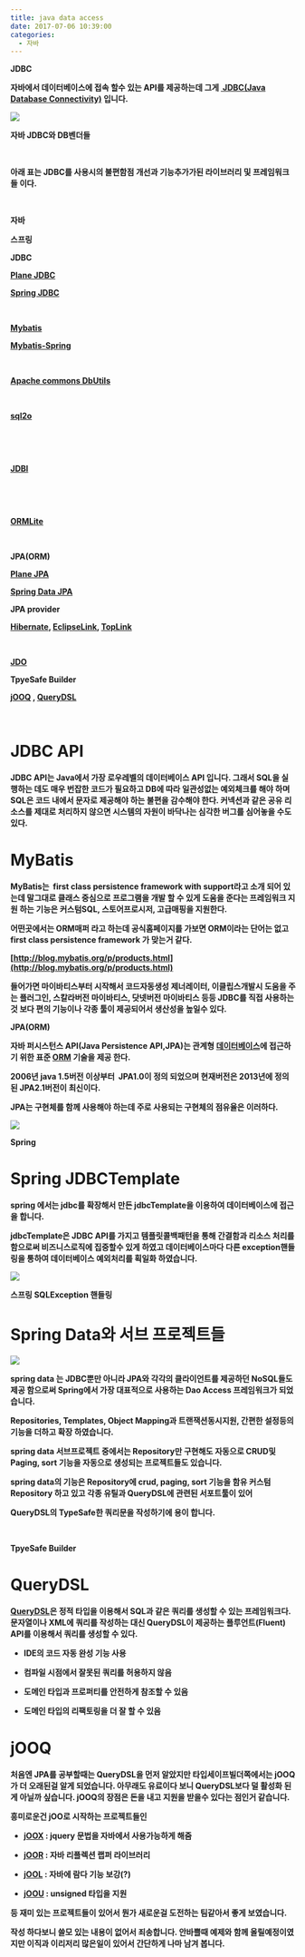 ```yaml
---
title: java data access
date: 2017-07-06 10:39:00
categories:
  - 자바
---
```

**JDBC**

**자바에서 데이터베이스에 접속 할수 있는 API를 제공하는데 그게 [ JDBC(Java Database Connectivity)](https://ko.wikipedia.org/wiki/JDBC) 입니다.**

**![](https://lh6.googleusercontent.com/0YTTqDJ6t6cUvCIh2DsCCptnyvx-0N7NuaM560euJStFCwRbaHvQhQ2KgNiohS0rID21jJ6Kppfjp0_bM_MqqMsp7ItnkiwEcGAy3W6480MJlbD20GkOEbLWgyI4GyuPZmYiCPrR)**

**자바 JDBC와 DB벤더들**

  
 

**아래 표는 JDBC를 사용시의 불편함점 개선과 기능추가가된 라이브러리 및 프레임워크들 이다.**

 

**자바**

**스프링**

**JDBC**

**[Plane JDBC](https://docs.oracle.com/javase/8/docs/technotes/guides/jdbc/)**

**[Spring JDBC](https://docs.spring.io/spring/docs/current/spring-framework-reference/html/jdbc.html)**

 

**[Mybatis](http://www.mybatis.org/mybatis-3/ko/)**

**[Mybatis-Spring](http://www.mybatis.org/spring/)**

 

**[Apache commons DbUtils](http://commons.apache.org/proper/commons-dbutils/)**

 

**[sql2o](https://github.com/aaberg/sql2o)**

 

 

**[JDBI](http://jdbi.org/)**

 

 

**[ORMLite](http://ormlite.com/)**

 

**JPA(ORM)**

**[Plane JPA](http://www.oracle.com/technetwork/java/javaee/tech/persistence-jsp-140049.html)**

**[Spring Data JPA](http://projects.spring.io/spring-data-jpa/)**

**JPA provider**

**[Hibernate](http://hibernate.org/), [EclipseLink](http://eclipse.org/eclipselink/), [TopLink](http://www.oracle.com/technetwork/middleware/toplink/overview/index-089172.html)**

 

**[JDO](https://db.apache.org/jdo/index.html)**

**TpyeSafe Builder**

**[jOOQ](https://www.jooq.org/) , [QueryDSL](http://www.querydsl.com/)**

  
 

**JDBC API**
============

**JDBC API는 Java에서 가장 로우레벨의 데이터베이스 API 입니다. 그래서 SQL을 실행하는 데도 매우 번잡한 코드가 필요하고 DB에 따라 일관성없는 예외체크를 해야 하며 SQL은 코드 내에서 문자로 제공해야 하는 불편을 감수해야 한다. 커넥션과 같은 공유 리소스를 제대로 처리하지 않으면 시스템의 자원이 바닥나는 심각한 버그를 심어놓을 수도 있다.**

**MyBatis**
===========

**MyBatis는  first class persistence framework with support라고 소개 되어 있는데 말그대로 클래스 중심으로 프로그램을 개발 할 수 있게 도움을 준다는 프레임워크 지원 하는 기능은 커스텀SQL, 스토어프로시저, 고급매핑을 지원한다.**

**어떤곳에서는 ORM매퍼 라고 하는데 공식홈페이지를 가보면 ORM이라는 단어는 없고 first class persistence framework 가 맞는거 같다.**

**[http://blog.mybatis.org/p/products.html](http://blog.mybatis.org/p/products.html)**

**들어가면 마이바티스부터 시작해서 코드자동생성 제너레이터, 이클립스개발시 도움을 주는 플러그인, 스칼라버전 마이바티스, 닷넷버전 마이바티스 등등 JDBC를 직접 사용하는것 보다 편의 기능이나 각종 툴이 제공되어서 생산성을 높일수 있다.**

**JPA(ORM)**

**자바 퍼시스턴스 API(Java Persistence API,JPA)는 관계형 [데이터베이스](https://ko.wikipedia.org/wiki/%EB%8D%B0%EC%9D%B4%ED%84%B0%EB%B2%A0%EC%9D%B4%EC%8A%A4)에 접근하기 위한 표준 [ORM](https://ko.wikipedia.org/wiki/ORM) 기술을 제공 한다.**

**2006년 java 1.5버전 이상부터  JPA1.0이 정의 되었으며 현재버전은 2013년에 정의된 JPA2.1버전이 최신이다.**

**JPA는 구현체를 함께 사용해야 하는데 주로 사용되는 구현체의 점유율은 이러하다.**

**![](https://lh4.googleusercontent.com/eSdG9B0TsjMhv0Ab3_3JmMhiv2DUUseC7dR2ey7k8JSPfP189DDSOklZGqWlRmSmAZSQUPzsOzVb-U0OEOmy3br_lmLz99D_iEX-ku0mq-aBdPvCJRmrFY5gaNPMJajoHR93j8xI)**

**Spring**

**Spring JDBCTemplate**
=======================

**spring 에서는 jdbc를 확장해서 만든 jdbcTemplate을 이용하여 데이터베이스에 접근을 합니다.**

**jdbcTemplate은 JDBC API를 가지고 템플릿콜백패턴을 통해 간결함과 리소스 처리를 함으로써 비즈니스로직에 집중할수 있게 하였고 데이터베이스마다 다른 exception핸들링을 통하여 데이터베이스 예외처리를 획일화 하였습니다.**

**![](https://lh6.googleusercontent.com/X1A8cV7QO_Jl7L7VyIKUpQ0Q_LaJz5mjUg4utCSNwKf0vmnraNppOXlKpVjzPfRKjACu4EfK-zaUOqfxg2tzu6ZLAE6ExYt9J3VeR7kxPUHqob9a6WBo06HFU5m8Uh-7JxbE8R4_)**

**스프링 SQLException 핸들링**

**Spring Data와 서브 프로젝트들**
=========================

**![](https://lh5.googleusercontent.com/yI5316iTK5dqoF-ofsDIjtDd1-ea6hbOrjmYYFMnRdjAwm9ul8XYfDiAX7AwyuJnCeVGT20TucmuEm1DJwPqPFvBWMcRzucsz3Dp101CdE39ZDLtEyv0Z8Ba_sy3WmYwm9t8oePx)**

**spring data 는 JDBC뿐만 아니라 JPA와 각각의 클라이언트를 제공하던 NoSQL들도 제공 함으로써 Spring에서 가장 대표적으로 사용하는 Dao Access 프레임워크가 되었습니다.**

**Repositories, Templates, Object Mapping과 트랜잭션동시지원, 간편한 설정등의 기능을 더하고 확장 하였습니다.**

**spring data 서브프로젝트 중에서는 Repository만 구현해도 자동으로 CRUD및 Paging, sort 기능을 자동으로 생성되는 프로젝트들도 있습니다.**

**spring data의 기능은 Repository에 crud, paging, sort 기능을 함유 커스텀 Repository 하고 있고 각종 유틸과 QueryDSL에 관련된 서포트툴이 있어**

**QueryDSL의 TypeSafe한 쿼리문을 작성하기에 용이 합니다.**

  
 

**TpyeSafe Builder**

**QueryDSL**
============

**[QueryDSL](http://www.querydsl.com/static/querydsl/4.0.1/reference/ko-KR/html_single/)은 정적 타입을 이용해서 SQL과 같은 쿼리를 생성할 수 있는 프레임워크다. 문자열이나 XML에 쿼리를 작성하는 대신 QueryDSL이 제공하는 플루언트(Fluent) API를 이용해서 쿼리를 생성할 수 있다.**

*   **IDE의 코드 자동 완성 기능 사용**
    
*   **컴파일 시점에서 잘못된 쿼리를 허용하지 않음**
    
*   **도메인 타입과 프로퍼티를 안전하게 참조할 수 있음**
    
*   **도메인 타입의 리팩토링을 더 잘 할 수 있음**
    

**jOOQ**
========

**처음엔 JPA를 공부할때는 QueryDSL을 먼저 알았지만 타입세이프빌더쪽에서는 jOOQ가 더 오래된걸 알게 되었습니다. 아무래도 유료이다 보니 QueryDSL보다 덜 활성화 된게 아닐까 싶습니다. jOOQ의 장점은 돈을 내고 지원을 받을수 있다는 점인거 같습니다.**

**흥미로운건 jOO로 시작하는 프로젝트들인**

*   **[jOOX](https://github.com/jOOQ/jOOX) : jquery 문법을 자바에서 사용가능하게 해줌**
    
*   **[jOOR](https://github.com/jOOQ/jOOR) : 자바 리플렉션 랩퍼 라이브러리**
    
*   **[jOOL](https://github.com/jOOQ/jOOL) : 자바에 람다 기능 보강(?)**
    
*   **[jOOU](https://github.com/jOOQ/jOOU) : unsigned 타입을 지원**
    

**등 재미 있는 프로젝트들이 있어서 뭔가 새로운걸 도전하는 팀같아서 좋게 보였습니다.**

**작성 하다보니 쓸모 있는 내용이 없어서 죄송합니다. 안바쁠때 예제와 함께 올릴예정이였지만 이직과 이리저리 많은일이 있어서 간단하게 나마 남겨 봅니다.**
